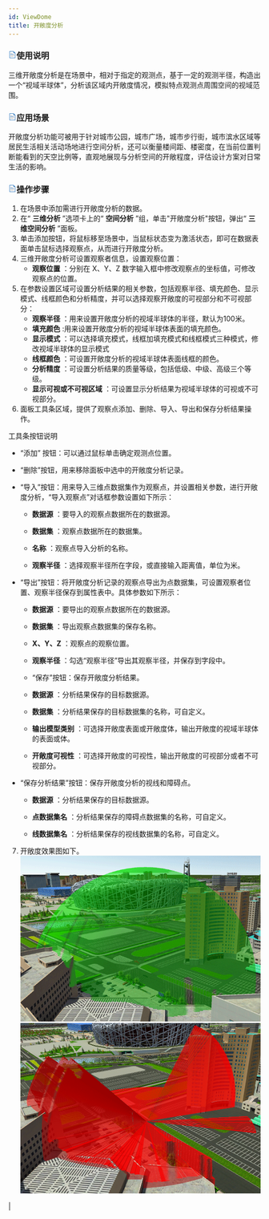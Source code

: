 ```yaml
---
id: ViewDome
title: 开敞度分析
---
```

### ![](../../img/read.gif)使用说明

三维开敞度分析是在场景中，相对于指定的观测点，基于一定的观测半径，构造出一个“视域半球体”，分析该区域内开敞度情况，模拟特点观测点周围空间的视域范围。

### ![](../../img/read.gif)应用场景

开敞度分析功能可被用于针对城市公园，城市广场，城市步行街，城市滨水区域等居民生活相关活动场地进行空间分析，还可以衡量楼间距、楼密度，在当前位置判断能看到的天空比例等，直观地展现与分析空间的开敞程度，评估设计方案对日常生活的影响。

### ![](../../img/read.gif)操作步骤

1. 在场景中添加需进行开敞度分析的数据。
2. 在“ **三维分析** ”选项卡上的“ **空间分析** ”组，单击"开敞度分析"按钮，弹出“ **三维空间分析** ”面板。
3. 单击添加按钮，将鼠标移至场景中，当鼠标状态变为激活状态，即可在数据表面单击鼠标选择观察点，从而进行开敞度分析。
4. 三维开敞度分析可设置观察者信息，设置观察位置： 
    * **观察位置** ：分别在 X、Y、Z 数字输入框中修改观察点的坐标值，可修改观察点的位置。
5. 在参数设置区域可设置分析结果的相关参数，包括观察半径、填充颜色、显示模式、线框颜色和分析精度，并可以选择观察开敞度的可视部分和不可视部分： 
    * **观察半径** ：用来设置开敞度分析的视域半球体的半径，默认为100米。
    * **填充颜色** :用来设置开敞度分析的视域半球体表面的填充颜色。
    * **显示模式** ：可以选择填充模式，线框加填充模式和线框模式三种模式，修改视域半球体的显示模式
    * **线框颜色** ：可设置开敞度分析的视域半球体表面线框的颜色。
    * **分析精度** ：可设置分析结果的质量等级，包括低级、中级、高级三个等级。
    * **显示可视或不可视区域** ：可设置显示分析结果为视域半球体的可视或不可视部分。
6. 面板工具条区域，提供了观察点添加、删除、导入、导出和保存分析结果操作。

工具条按钮说明

* “添加” 按钮：可以通过鼠标单击确定观测点位置。
* “删除”按钮，用来移除面板中选中的开敞度分析记录。
* “导入”按钮：用来导入三维点数据集作为观察点，并设置相关参数，进行开敞度分析，“导入观察点”对话框参数设置如下所示： 

    * **数据源** ：要导入的观察点数据所在的数据源。

    * **数据集** ：观察点数据所在的数据集。

    * **名称** ：观察点导入分析的名称。

    * **观察半径** ：选择观察半径所在字段，或直接输入距离值，单位为米。

* “导出”按钮：将开敞度分析记录的观察点导出为点数据集，可设置观察者位置、观察半径保存到属性表中。具体参数如下所示： 

    * **数据源** ：要导出的观察点数据所在的数据源。

    * **数据集** ：导出观察点数据集的保存名称。

    * **X、Y、Z** ：观察点的观察位置。

    * **观察半径** ：勾选“观察半径”导出其观察半径，并保存到字段中。

    * “保存”按钮：保存开敞度分析结果。 

    * **数据源** ：分析结果保存的目标数据源。

    * **数据集** ：分析结果保存的目标数据集的名称，可自定义。

    * **输出模型类别** ：可选择开敞度表面或开敞度体，输出开敞度的视域半球体的表面或体。

    * **开敞度可视性** ：可选择开敞度的可视性，输出开敞度的可视部分或者不可视部分。

* “保存分析结果”按钮：保存开敞度分析的视线和障碍点。 

    * **数据源** ：分析结果保存的目标数据源。

    * **点数据集名** ：分析结果保存的障碍点数据集的名称，可自定义。

    * **线数据集名** ：分析结果保存的视线数据集的名称，可自定义。

7. 开敞度效果图如下。  
 ![](img/ViewDomeVisibleShell.png)  ![](img/ViewDomeHiddenBody.png)  




|



